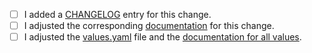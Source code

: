 <!--
  Keep PR title verbose enough.
-->

<!--
  Description of what have been changed. Please also reference an issue, when available.
-->

<!--
  Place an '[x]' (no spaces) in all applicable fields.

  The changelog entry format looks as follow:
    - [#<PR-ID>](<PR-URL>): ...
-->

- [ ] I added a [CHANGELOG](https://github.com/kobsio/kobs/blob/master/CHANGELOG.md) entry for this change.
- [ ] I adjusted the corresponding [documentation](https://github.com/kobsio/kobs/tree/main/docs) for this change.
- [ ] I adjusted the [values.yaml](https://github.com/kobsio/kobs/blob/main/deploy/helm/kobs/values.yaml) file and the [documentation for all values](https://github.com/kobsio/kobs/blob/main/docs/installation/helm.md).
